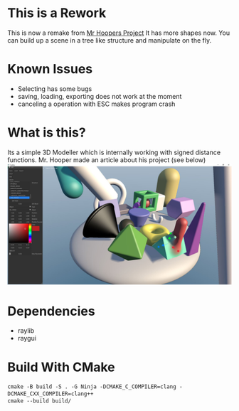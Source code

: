 
# This is a Rework
This is now a remake from [Mr Hoopers Project](https://github.com/danielchasehooper/ShapeUp-public)
It has more shapes now. You can build up a scene in a tree like structure and manipulate on the fly.

# Known Issues 
- Selecting has some bugs
- saving, loading, exporting does not work at the moment
- canceling a operation with ESC makes program crash

# What is this?
Its a simple 3D Modeller which is internally working with signed distance functions. Mr. Hooper made an article about his project (see below)
![More Shapes](res/extended.JPG)

# Dependencies
- raylib
- raygui

# Build With CMake
```
cmake -B build -S . -G Ninja -DCMAKE_C_COMPILER=clang -DCMAKE_CXX_COMPILER=clang++
cmake --build build/
```
